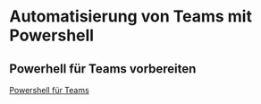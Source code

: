 # Automatisierung von Teams mit Powershell

## Powerhell für Teams vorbereiten
[Powershell für Teams](https://learn.microsoft.com/de-de/microsoftteams/teams-powershell-install)




